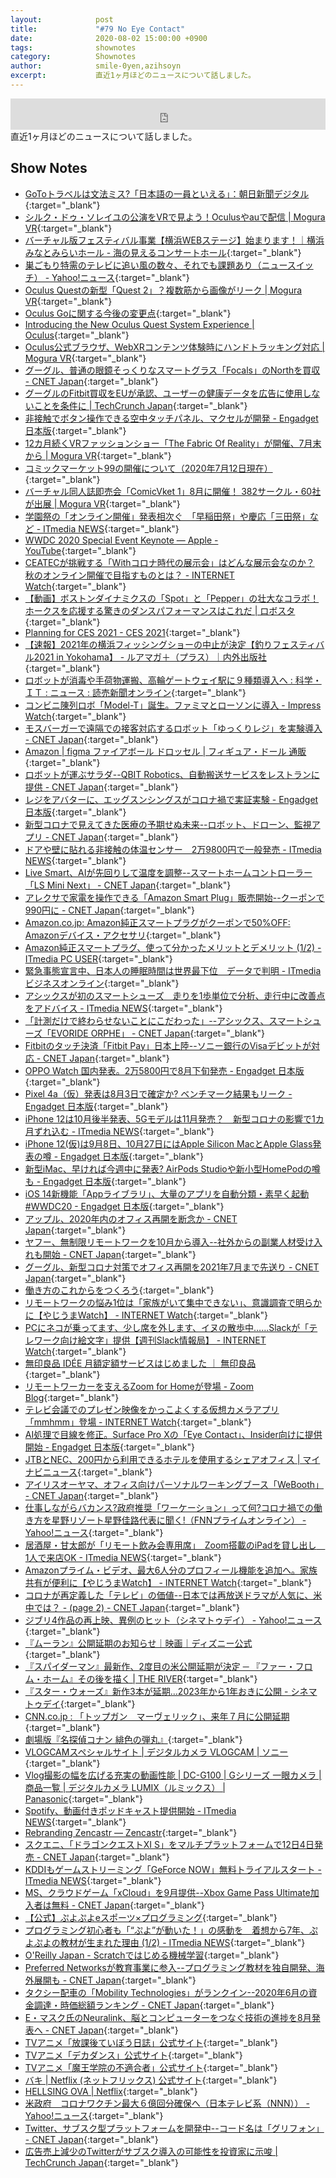 ```yaml
---
layout:            post
title:             "#79 No Eye Contact"
date:              2020-08-02 15:00:00 +0900
tags:              shownotes
category:          Shownotes
author:            smile-0yen,azihsoyn
excerpt:           直近1ヶ月ほどのニュースについて話しました。
---
```

<iframe width="100%" height="50" scrolling="no" frameborder="no" src="https://w.soundcloud.com/player/?url=https%3A//api.soundcloud.com/tracks/868781224&color=%23ff5500&auto_play=false&hide_related=false&show_comments=false&show_user=true&show_reposts=false&show_teaser=false&visual=false&show_artwork=false&default_height=75"></iframe>
直近1ヶ月ほどのニュースについて話しました。

## Show Notes
- [GoToトラベルは文法ミス?「日本語の一員といえる」：朝日新聞デジタル](https://digital.asahi.com/articles/ASN7R5FF8N7QUHBI034.html?ref=mor_mail_topix1){:target="_blank"}
- [シルク・ドゥ・ソレイユの公演をVRで見よう！Oculusやauで配信 \| Mogura VR](https://www.moguravr.com/cirque-du-soleil-vr/){:target="_blank"}
- [バーチャル版フェスティバル事業【横浜WEBステージ】始まります！｜横浜みなとみらいホール \- 海の見えるコンサートホール](https://mmh.yafjp.org/mmh/topics/2020/07/web-1.php){:target="_blank"}
- [巣ごもり特需のテレビに追い風の数々、それでも課題あり（ニュースイッチ） \- Yahoo\!ニュース](https://news.yahoo.co.jp/articles/5fd545de6d35e3527dc2cfd9d64b8153647744b6){:target="_blank"}
- [Oculus Questの新型「Quest 2」？複数筋から画像がリーク \| Mogura VR](https://www.moguravr.com/oculus-quest-new-model-image/){:target="_blank"}
- [Oculus Goに関する今後の変更点](https://support.oculus.com/349964492633007/){:target="_blank"}
- [Introducing the New Oculus Quest System Experience \| Oculus](https://www.oculus.com/blog/introducing-the-new-oculus-quest-system-experience/){:target="_blank"}
- [Oculus公式ブラウザ、WebXRコンテンツ体験時にハンドトラッキング対応 \| Mogura VR](https://www.moguravr.com/oculus-browser-webxr-hand-tracking-support/){:target="_blank"}
- [グーグル、普通の眼鏡そっくりなスマートグラス「Focals」のNorthを買収 \- CNET Japan](https://japan.cnet.com/article/35156090/){:target="_blank"}
- [グーグルのFitbit買収をEUが承認、ユーザーの健康データを広告に使用しないことを条件に \| TechCrunch Japan](https://jp.techcrunch.com/2020/07/11/2020-07-10-googles-fitbit-deal-could-avoid-eu-antitrust-probe-by-agreeing-not-to-use-health-data-for-ads/?guccounter=1){:target="_blank"}
- [非接触でボタン操作できる空中タッチパネル、マクセルが開発 \- Engadget 日本版](https://japanese.engadget.com/maxell-111006644.html){:target="_blank"}
- [12カ月続くVRファッションショー「The Fabric Of Reality」が開催、7月末から \| Mogura VR](https://www.moguravr.com/the-fabric-of-reality/){:target="_blank"}
- [コミックマーケット99の開催について（2020年7月12日現在）](https://www.comiket.co.jp/info-a/C99/C99EventDate1.html){:target="_blank"}
- [バーチャル同人誌即売会「ComicVket 1」8月に開催！ 382サークル・60社が出展 \| Mogura VR](https://www.moguravr.com/comicvket/){:target="_blank"}
- [学園祭の「オンライン開催」発表相次ぐ　「早稲田祭」や慶応「三田祭」など \- ITmedia NEWS](https://www.itmedia.co.jp/news/articles/2007/22/news116.html){:target="_blank"}
- [WWDC 2020 Special Event Keynote — Apple \- YouTube](https://www.youtube.com/watch?v=GEZhD3J89ZE){:target="_blank"}
- [CEATECが挑戦する「Withコロナ時代の展示会」はどんな展示会なのか？ 秋のオンライン開催で目指すものとは？ \- INTERNET Watch](https://internet.watch.impress.co.jp/docs/interview/1265974.html){:target="_blank"}
- [【動画】ボストンダイナミクスの「Spot」と「Pepper」の壮大なコラボ！ホークスを応援する驚きのダンスパフォーマンスはこれだ \| ロボスタ](https://robotstart.info/2020/07/07/spot-pepper-hwk.html){:target="_blank"}
- [Planning for CES 2021 \- CES 2021](https://www.ces.tech/planning-for-ces-2021.aspx){:target="_blank"}
- [【速報】2021年の横浜フィッシングショーの中止が決定【釣りフェスティバル2021 in Yokohama】 \- ルアマガ＋（プラス）｜内外出版社](https://plus.luremaga.jp/_ct/17370889){:target="_blank"}
- [ロボットが消毒や手荷物運搬、高輪ゲートウェイ駅に９種類導入へ : 科学・ＩＴ : ニュース : 読売新聞オンライン](https://www.yomiuri.co.jp/science/20200727-OYT1T50136/){:target="_blank"}
- [コンビニ陳列ロボ「Model\-T」誕生。ファミマとローソンに導入 \- Impress Watch](https://www.watch.impress.co.jp/docs/news/1266759.html){:target="_blank"}
- [モスバーガーで遠隔での接客対応するロボット「ゆっくりレジ」を実験導入 \- CNET Japan](https://japan.cnet.com/article/35156769/){:target="_blank"}
- [Amazon \| figma ファイアボール ドロッセル \| フィギュア・ドール 通販](https://www.amazon.co.jp/%E3%83%9E%E3%83%83%E3%82%AF%E3%82%B9%E3%83%95%E3%82%A1%E3%82%AF%E3%83%88%E3%83%AA%E3%83%BC-figma-%E3%83%95%E3%82%A1%E3%82%A4%E3%82%A2%E3%83%9C%E3%83%BC%E3%83%AB-%E3%83%89%E3%83%AD%E3%83%83%E3%82%BB%E3%83%AB/dp/B0026RIRRS){:target="_blank"}
- [ロボットが運ぶサラダ\-\-QBIT Robotics、自動搬送サービスをレストランに提供 \- CNET Japan](https://japan.cnet.com/article/35156331/){:target="_blank"}
- [レジをアバターに、エッグスンシングスがコロナ禍で実証実験 \- Engadget 日本版](https://japanese.engadget.com/ai-030055756.html){:target="_blank"}
- [新型コロナで見えてきた医療の予期せぬ未来\-\-ロボット、ドローン、監視アプリ \- CNET Japan](https://japan.cnet.com/article/35156681/){:target="_blank"}
- [ドアや壁に貼れる非接触の体温センサー　2万9800円で一般発売 \- ITmedia NEWS](https://www.itmedia.co.jp/news/articles/2007/27/news112.html){:target="_blank"}
- [Live Smart、AIが先回りして温度を調整\-\-スマートホームコントローラー「LS Mini Next」 \- CNET Japan](https://japan.cnet.com/article/35156802/){:target="_blank"}
- [アレクサで家電を操作できる「Amazon Smart Plug」販売開始\-\-クーポンで990円に \- CNET Japan](https://japan.cnet.com/article/35156835/){:target="_blank"}
- [Amazon\.co\.jp: Amazon純正スマートプラグがクーポンで50%OFF: Amazonデバイス・アクセサリ](https://www.amazon.co.jp/b?ie=UTF8&node=8187426051){:target="_blank"}
- [Amazon純正スマートプラグ、使って分かったメリットとデメリット \(1/2\) \- ITmedia PC USER](https://www.itmedia.co.jp/pcuser/articles/2007/28/news054.html){:target="_blank"}
- [緊急事態宣言中、日本人の睡眠時間は世界最下位　データで判明 \- ITmedia ビジネスオンライン](https://www.itmedia.co.jp/business/articles/2007/20/news097.html){:target="_blank"}
- [アシックスが初のスマートシューズ　走りを1歩単位で分析、走行中に改善点をアドバイス \- ITmedia NEWS](https://www.itmedia.co.jp/news/articles/2007/21/news134.html){:target="_blank"}
- [「計測だけで終わらせないことにこだわった」\-\-アシックス、スマートシューズ「EVORIDE ORPHE」 \- CNET Japan](https://japan.cnet.com/article/35157080/){:target="_blank"}
- [Fitbitのタッチ決済「Fitbit Pay」日本上陸\-\-ソニー銀行のVisaデビットが対応 \- CNET Japan](https://japan.cnet.com/article/35156389/){:target="_blank"}
- [OPPO Watch 国内発表。2万5800円で8月下旬発売 \- Engadget 日本版](https://japanese.engadget.com/oppo-watch-050339322.html){:target="_blank"}
- [Pixel 4a（仮）発表は8月3日で確定か? ベンチマーク結果もリーク \- Engadget 日本版](https://japanese.engadget.com/pixel-4a-020020919.html){:target="_blank"}
- [iPhone 12は10月後半発表、5Gモデルは11月発売？　新型コロナの影響で1カ月ずれ込む \- ITmedia NEWS](https://www.itmedia.co.jp/news/articles/2007/23/news040.html){:target="_blank"}
- [iPhone 12\(仮\)は9月8日、10月27日にはApple Silicon MacとApple Glass発表の噂 \- Engadget 日本版](https://japanese.engadget.com/iphone12-appleglass-041017716.html){:target="_blank"}
- [新型iMac、早ければ今週中に発表? AirPods Studioや新小型HomePodの噂も \- Engadget 日本版](https://japanese.engadget.com/new-imac-040029825.html){:target="_blank"}
- [iOS 14新機能「Appライブラリ」、大量のアプリを自動分類・素早く起動 \#WWDC20 \- Engadget 日本版](https://japanese.engadget.com/applibrary-174331144.html){:target="_blank"}
- [アップル、2020年内のオフィス再開を断念か \- CNET Japan](https://japan.cnet.com/article/35156732/){:target="_blank"}
- [ヤフー、無制限リモートワークを10月から導入\-\-社外からの副業人材受け入れも開始 \- CNET Japan](https://japan.cnet.com/article/35156834/){:target="_blank"}
- [グーグル、新型コロナ対策でオフィス再開を2021年7月まで先送り \- CNET Japan](https://japan.cnet.com/article/35157300/){:target="_blank"}
- [働き方のこれからをつくろう](https://grow.google/intl/ALL_jp/workstyle/#?modal_active=none&telework_activeEl=telework--free-seminar){:target="_blank"}
- [リモートワークの悩み1位は「家族がいて集中できない」、意識調査で明らかに【やじうまWatch】 \- INTERNET Watch](https://internet.watch.impress.co.jp/docs/yajiuma/1264532.html){:target="_blank"}
- [PCにネコが乗ってます、少し席を外します、イヌの散歩中……Slackが「テレワーク向け絵文字」提供【週刊Slack情報局】 \- INTERNET Watch](https://internet.watch.impress.co.jp/docs/column/slack_info/1266627.html){:target="_blank"}
- [無印良品 IDÉE 月額定額サービスはじめました ｜ 無印良品](https://www.muji.com/jp/ja/stories/other/533606){:target="_blank"}
- [リモートワーカーを支えるZoom for Homeが登場 \- Zoom Blog](https://blog.zoom.us/ja/zoom-for-home-empower-remote-workers/){:target="_blank"}
- [テレビ会議でのプレゼン映像をかっこよくする仮想カメラアプリ「mmhmm」登場 \- INTERNET Watch](https://internet.watch.impress.co.jp/docs/news/1265131.html){:target="_blank"}
- [AI処理で目線を修正。Surface Pro Xの「Eye Contact」、Insider向けに提供開始 \- Engadget 日本版](https://japanese.engadget.com/surface-pro-x-eye-contact-062025583.html){:target="_blank"}
- [JTBとNEC、200円から利用できるホテルを使用するシェアオフィス \| マイナビニュース](https://news.mynavi.jp/article/20200728-1180183/){:target="_blank"}
- [アイリスオーヤマ、オフィス向けパーソナルワーキングブース「WeBooth」 \- CNET Japan](https://japan.cnet.com/article/35157350/){:target="_blank"}
- [仕事しながらバカンス?政府推奨「ワーケーション」って何?コロナ禍での働き方を星野リゾート星野佳路代表に聞く\!（FNNプライムオンライン） \- Yahoo\!ニュース](https://news.yahoo.co.jp/articles/d6a6fdcaa1e68e0bf1fb8110d8f102627c231c8e){:target="_blank"}
- [居酒屋・甘太郎が「リモート飲み会専用席」　Zoom搭載のiPadを貸し出し　1人で来店OK \- ITmedia NEWS](https://www.itmedia.co.jp/news/articles/2007/10/news091.html){:target="_blank"}
- [Amazonプライム・ビデオ、最大6人分のプロフィール機能を追加へ。家族共有が便利に【やじうまWatch】 \- INTERNET Watch](https://internet.watch.impress.co.jp/docs/yajiuma/1264241.html){:target="_blank"}
- [コロナが再定義した「テレビ」の価値\-\-日本では再放送ドラマが人気に、米中では？ \- \(page 2\) \- CNET Japan](https://japan.cnet.com/article/35157049/2/){:target="_blank"}
- [ジブリ4作品の再上映、異例のヒット（シネマトゥデイ） \- Yahoo\!ニュース](https://news.yahoo.co.jp/articles/0bfbdf28ca1ce037a94d0db4cdc1daa0c58c3642){:target="_blank"}
- [『ムーラン』公開延期のお知らせ｜映画｜ディズニー公式](https://www.disney.co.jp/movie/mulan/news/20200727_01.html){:target="_blank"}
- [『スパイダーマン』最新作、2度目の米公開延期が決定 ─ 『ファー・フロム・ホーム』その後を描く \| THE RIVER](https://theriver.jp/sm3-delayed-again/){:target="_blank"}
- [『スター・ウォーズ』新作3本が延期…2023年から1年おきに公開 \- シネマトゥデイ](https://www.cinematoday.jp/news/N0117555){:target="_blank"}
- [CNN\.co\.jp : 「トップガン　マーヴェリック」、来年７月に公開延期](https://www.cnn.co.jp/showbiz/35157271.html){:target="_blank"}
- [劇場版『名探偵コナン 緋色の弾丸』](https://www.conan-movie.jp/news24/cg1.html){:target="_blank"}
- [VLOGCAMスペシャルサイト \| デジタルカメラ VLOGCAM \| ソニー](https://www.sony.jp/vlogcam/special/){:target="_blank"}
- [Vlog撮影の幅を広げる充実の動画性能 \| DC\-G100 \| Gシリーズ 一眼カメラ \| 商品一覧 \| デジタルカメラ LUMIX（ルミックス） \| Panasonic](https://panasonic.jp/dc/products/g_series/g100/vlog.html){:target="_blank"}
- [Spotify、動画付きポッドキャスト提供開始 \- ITmedia NEWS](https://www.itmedia.co.jp/news/articles/2007/22/news065.html){:target="_blank"}
- [Rebranding Zencastr — Zencastr](http://blog.zencastr.com/blog/2020/6/22/rebranding-zencastr){:target="_blank"}
- [スクエニ、「ドラゴンクエストXI S」をマルチプラットフォームで12日4日発売 \- CNET Japan](https://japan.cnet.com/article/35157204/){:target="_blank"}
- [KDDIもゲームストリーミング「GeForce NOW」無料トライアルスタート \- ITmedia NEWS](https://www.itmedia.co.jp/news/articles/2007/21/news072.html){:target="_blank"}
- [MS、クラウドゲーム「xCloud」を9月提供\-\-Xbox Game Pass Ultimate加入者は無料 \- CNET Japan](https://japan.cnet.com/article/35156917/){:target="_blank"}
- [【公式】ぷよぷよeスポーツ×プログラミング](http://puyo.sega.jp/program_2020/){:target="_blank"}
- [プログラミング初心者も「“ぷよ”が動いた！」の感動を　着想から7年、ぷよぷよの教材が生まれた理由 \(1/2\) \- ITmedia NEWS](https://www.itmedia.co.jp/news/articles/2007/09/news043.html){:target="_blank"}
- [O'Reilly Japan \- Scratchではじめる機械学習](https://www.oreilly.co.jp/books/9784873119182/){:target="_blank"}
- [Preferred Networksが教育事業に参入\-\-プログラミング教材を独自開発、海外展開も \- CNET Japan](https://japan.cnet.com/article/35156319/){:target="_blank"}
- [タクシー配車の「Mobility Technologies」がランクイン\-\-2020年6月の資金調達・時価総額ランキング \- CNET Japan](https://japan.cnet.com/article/35156490/){:target="_blank"}
- [E・マスク氏のNeuralink、脳とコンピューターをつなぐ技術の進捗を8月発表へ \- CNET Japan](https://japan.cnet.com/article/35156674/){:target="_blank"}
- [TVアニメ「放課後ていぼう日誌」公式サイト](https://teibotv.com/){:target="_blank"}
- [TVアニメ「デカダンス」公式サイト](http://decadence-anime.com/){:target="_blank"}
- [TVアニメ「魔王学院の不適合者」公式サイト](https://maohgakuin.com/){:target="_blank"}
- [バキ \| Netflix \(ネットフリックス\) 公式サイト](https://www.netflix.com/jp/title/80204451){:target="_blank"}
- [HELLSING OVA \| Netflix](https://www.netflix.com/jp/title/80988066){:target="_blank"}
- [米政府　コロナワクチン最大６億回分確保へ（日本テレビ系（NNN）） \- Yahoo\!ニュース](https://news.yahoo.co.jp/articles/0d7d62288becbd4576fc9eecfc58e97eafbbf3cf){:target="_blank"}
- [Twitter、サブスク型プラットフォームを開発中\-\-コード名は「グリフォン」 \- CNET Japan](https://japan.cnet.com/article/35156495/){:target="_blank"}
- [広告売上減少のTwitterがサブスク導入の可能性を投資家に示唆 \| TechCrunch Japan](https://jp.techcrunch.com/2020/07/24/2020-07-23-after-ad-revenue-drop-twitter-tells-investors-its-eyeing-subscription-options/){:target="_blank"}
